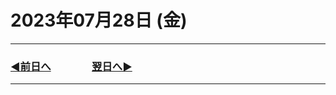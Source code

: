 # 2023年07月28日 (金)

---

### [◀️前日へ](https://github.com/yuasys/chatty-journal/blob/main/2023/07/2023-07-27.md)&emsp;&emsp;&emsp;&emsp;[翌日へ▶️](https://github.com/yuasys/chatty-journal/blob/main/2023/07/2023-07-29.md)

---
